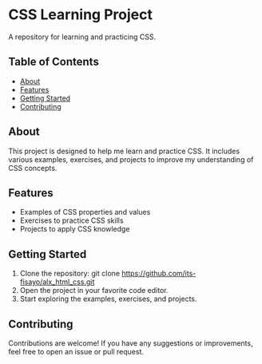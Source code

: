 # CSS Learning Project

A repository for learning and practicing CSS.

## Table of Contents
* [About](#about)
* [Features](#features)
* [Getting Started](#getting-started)
* [Contributing](#contributing)

## About
This project is designed to help me learn and practice CSS. It includes various examples, exercises, and projects to improve my understanding of CSS concepts.

## Features
* Examples of CSS properties and values
* Exercises to practice CSS skills
* Projects to apply CSS knowledge

## Getting Started
1. Clone the repository: git clone https://github.com/its-fisayo/alx_html_css.git
2. Open the project in your favorite code editor.
3. Start exploring the examples, exercises, and projects.

## Contributing
Contributions are welcome! If you have any suggestions or improvements, feel free to open an issue or pull request.
